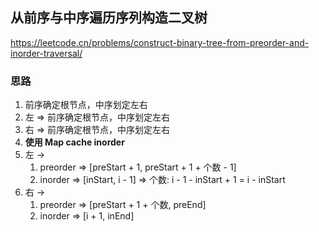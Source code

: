 ## 从前序与中序遍历序列构造二叉树

<https://leetcode.cn/problems/construct-binary-tree-from-preorder-and-inorder-traversal/>

### 思路

1. 前序确定根节点，中序划定左右
2. 左 => 前序确定根节点，中序划定左右
3. 右 => 前序确定根节点，中序划定左右
4. **使用 Map cache inorder**
5. 左 ->
    1. preorder => [preStart + 1, preStart + 1 + 个数 - 1]
    2. inorder => [inStart, i - 1] => 个数: i - 1 - inStart + 1 = i - inStart
6. 右 ->
    1. preorder => [preStart + 1 + 个数, preEnd]
    2. inorder => [i + 1, inEnd]
